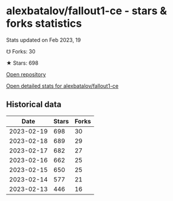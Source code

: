 # alexbatalov/fallout1-ce - stars & forks statistics

Stats updated on Feb 2023, 19

☋ Forks: 30

★ Stars: 698

[Open repository](https://github.com/alexbatalov/fallout1-ce)

[Open detailed stats for alexbatalov/fallout1-ce](https://reviewgithub.com/rep/alexbatalov/fallout1-ce)

## Historical data
| Date | Stars | Forks |
|------|-------|-------|
| 2023-02-19 | 698 | 30 | 
| 2023-02-18 | 689 | 29 | 
| 2023-02-17 | 682 | 27 | 
| 2023-02-16 | 662 | 25 | 
| 2023-02-15 | 650 | 25 | 
| 2023-02-14 | 577 | 21 | 
| 2023-02-13 | 446 | 16 | 

